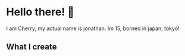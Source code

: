 # Hello there! 👋
I am Cherry, my actual name is jonathan.
Im 15, borned in japan, tokyo!
## What I create 
